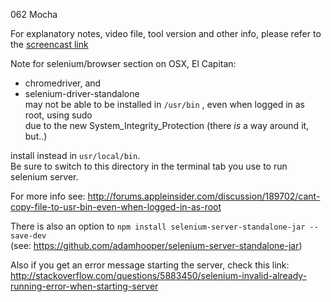062 Mocha

For explanatory notes, video file, tool version and other info, please refer to the [screencast link](http://build-podcast.com/mocha/)

Note for selenium/browser section on OSX, El Capitan:  
- chromedriver, and 
- selenium-driver-standalone  
may not be able to be installed in  `/usr/bin` , even when logged in as root, using sudo  
  due to the new System_Integrity_Protection (there *is* a way around it, but..)   

install instead in `usr/local/bin`.  
Be sure to switch to this directory in the terminal tab you use to run selenium server.

For more info see: http://forums.appleinsider.com/discussion/189702/cant-copy-file-to-usr-bin-even-when-logged-in-as-root

There is also an option to `npm install selenium-server-standalone-jar --save-dev`  
(see: https://github.com/adamhooper/selenium-server-standalone-jar) 

Also if you get an error message starting the server, check this link:  
http://stackoverflow.com/questions/5883450/selenium-invalid-already-running-error-when-starting-server 
